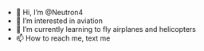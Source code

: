 - 👋 Hi, I’m @Neutron4
- 👀 I’m interested in aviation
- 🌱 I’m currently learning to fly airplanes and helicopters
- 📫 How to reach me, text me

<!---
Neutron4/Neutron4 is a ✨ special ✨ repository because its `README.md` (this file) appears on your GitHub profile.
You can click the Preview link to take a look at your changes.
--->
